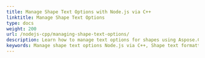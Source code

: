 ```yaml
---
title: Manage Shape Text Options with Node.js via C++
linktitle: Manage Shape Text Options
type: docs
weight: 200
url: /nodejs-cpp/managing-shape-text-options/
description: Learn how to manage text options for shapes using Aspose.Cells for Node.js via C++. 
keywords: Manage shape text options Node.js via C++, Shape text formatting Node.js via C++, Shape text properties Node.js via C++
---
```

